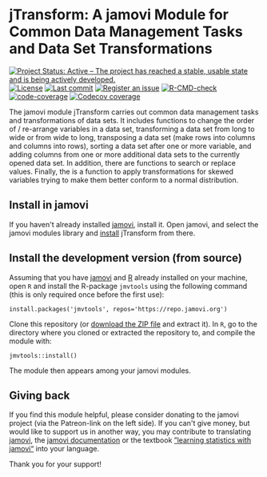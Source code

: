 # jTransform: A jamovi Module  for Common Data Management Tasks and Data Set Transformations

<!---
<br clear="all">
--->

<!-- badges: start -->
[![Project Status: Active – The project has reached a stable, usable
state and is being actively
developed.](https://www.repostatus.org/badges/latest/active.svg)](https://www.repostatus.org/#active)
[![License](https://img.shields.io/badge/License-AGPL%20v3-green.svg)](https://www.gnu.org/licenses/agpl-3.0.html)
[![Last commit](https://img.shields.io/github/last-commit/sjentsch/jTransform?logo=GitHub)](https://github.com/sjentsch/jTransform)
[![Register an issue](https://img.shields.io/github/issues/sjentsch/jTransform?color=%23fa251e&logo=GitHub)](https://github.com/sjentsch/jTransform/issues)
[![R-CMD-check](https://github.com/sjentsch/jTransform/actions/workflows/R-CMD-check.yaml/badge.svg)](https://github.com/sjentsch/jTransform/actions/workflows/R-CMD-check.yaml)
[![code-coverage](https://github.com/sjentsch/jTransform/actions/workflows/codecov.yaml/badge.svg)](https://github.com/sjentsch/jTransform/actions/workflows/codecov.yaml)
[![Codecov coverage](https://codecov.io/gh/sjentsch/jTransform/branch/main/graph/badge.svg)](https://app.codecov.io/gh/sjentsch/jTransform?branch=main)
<!-- badges: end -->

<!---
[![Documentation](https://img.shields.io/badge/documentation-is_here-blue)](https://sjentsch.github.io/jmvReadWrite/)
--->

The jamovi module jTransform carries out common data management tasks and
transformations of data sets. It includes functions to change the order of /
re-arrange variables in a data set, transforming a data set from long to wide
or from wide to long, transposing a data set (make rows into columns and
columns into rows), sorting a data set after one or more variable, and adding
columns from one or more additional data sets to the currently opened data set.
In addition, there are functions to search or replace values. Finally, the is
a function to apply transformations for skewed variables trying to make them
better conform to a normal distribution.

<!---
<center>
<img width="300" src="https://gamlj.github.io/commons/pics/ui.png" class="img-responsive" alt="">
</center>
<br>
--->


## Install in jamovi

If you haven't already installed [jamovi](https://www.jamovi.org/download.html),
install it. Open jamovi, and select the jamovi modules library and
[install](https://jamovi.readthedocs.io/en/latest/howto/howto_Install_modules.html)
jTransform from there.

<!---
<center>
<img width="600" src="https://gamlj.github.io/glm/install.png" class="img-responsive" alt="">
</center>
--->


## Install the development version (from source)

Assuming that you have [jamovi](https://www.jamovi.org/download.html) and 
[R](https://cran.r-project.org/) already installed on your machine, open
`R` and install the R-package `jmvtools` using the following command (this
is only required once before the first use):

```
install.packages('jmvtools', repos='https://repo.jamovi.org')
```


Clone this repository (or [download the ZIP file](../../archive/refs/heads/main.zip)
and extract it). In `R`, go to the directory where you cloned or extracted the
repository to, and compile the module with:

```
jmvtools::install()
```

The module then appears among your jamovi modules.


## Giving back

If you find this module helpful, please consider donating to the jamovi project (via
the Patreon-link on the left side).
If you can't give money, but would like to support us in another way, you may contribute
to translating [jamovi](https://hosted.weblate.org/engage/jamovi/), the
[jamovi documentation](https://hosted.weblate.org/engage/jamovidocs/) or the textbook
[”learning statistics with jamovi“](https://hosted.weblate.org/engage/jamovi/) into your
language.

Thank you for your support!
